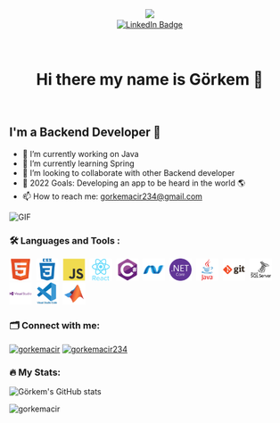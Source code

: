 <div id="header" align="center">
  <img src="https://media.giphy.com/media/M9gbBd9nbDrOTu1Mqx/giphy.gif" width="100"/>
<div/>

  
  
<div id="badges" align="center">
  <a href="https://www.linkedin.com/in/gorkemacir">
    <img src="https://img.shields.io/badge/LinkedIn-blue?style=for-the-badge&logo=linkedin&logoColor=white" alt="LinkedIn Badge"/>
  </a>
  <br>
    <img align="center" src="https://komarev.com/ghpvc/?username=gorkemacir&style=flat-square&color=blue" alt=""/> 
  <br/>
  <br>
  <h1>
  Hi there my name is Görkem 👋
  </h1>
  <br/>
<div/>
  
  
  
<div align="left">
  
## I'm a Backend Developer 🚀

- 🔭 I’m currently working on Java
- 🌱 I’m currently learning Spring
- 👯 I’m looking to collaborate with other Backend developer 
- 🥅 2022 Goals: Developing an app to be heard in the world 🌎 
- 📫 How to reach me: gorkemacir234@gmail.com
<div/>
  
  
  
 <div>
<img alt="GIF" src="https://www.pixron.com/assets/img/webdesign.gif" width="500" height="320" />
 <div/>
    
   
    
  ### 🛠️ Languages and Tools :
  <div>
  
  <img src="https://github.com/devicons/devicon/blob/master/icons/html5/html5-original.svg" title="HTML5" alt="HTML" width="40" height="40"/>&nbsp;
  <img src="https://github.com/devicons/devicon/blob/master/icons/css3/css3-plain-wordmark.svg"  title="CSS3" alt="CSS" width="40" height="40"/>&nbsp;
  <img src="https://github.com/devicons/devicon/blob/master/icons/javascript/javascript-original.svg" title="JavaScript" alt="JavaScript" width="40" height="40"/>&nbsp;
  <img src="https://github.com/devicons/devicon/blob/master/icons/react/react-original-wordmark.svg" title="React" alt="React" width="40" height="40"/>&nbsp;
  <img src="https://github.com/devicons/devicon/blob/master/icons/csharp/csharp-original.svg" title="Csharp" alt="Csharp" width="40" height="40"/>&nbsp;
  <img src="https://github.com/devicons/devicon/blob/master/icons/dot-net/dot-net-original.svg" title="Dotnet" alt="Dotnet" width="40" height="40"/>&nbsp;
  <img src="https://github.com/devicons/devicon/blob/master/icons/dotnetcore/dotnetcore-original.svg" title="Dotnetcore" alt="Dotnetcore" width="40" height="40"/>&nbsp;
  <img src="https://github.com/devicons/devicon/blob/master/icons/java/java-original-wordmark.svg" title="Java" alt="Java" width="40" height="40"/>&nbsp;
  <img src="https://github.com/devicons/devicon/blob/master/icons/git/git-original-wordmark.svg" title="Git" alt="Git" width="40" height="40"/>&nbsp;
  <img src="https://github.com/devicons/devicon/blob/master/icons/microsoftsqlserver/microsoftsqlserver-plain-wordmark.svg" title="MsSql" alt="MSSQL" width="40" height="40"/>&nbsp;
  <img src="https://github.com/devicons/devicon/blob/master/icons/visualstudio/visualstudio-plain-wordmark.svg" title="Visual Studio" alt="Visual Studio" width="40" height="40"/>&nbsp;
  <img src="https://github.com/devicons/devicon/blob/master/icons/vscode/vscode-original-wordmark.svg" title="VsCode" alt="VsCode" width="40" height="40"/>&nbsp;
  <img src="https://github.com/devicons/devicon/blob/master/icons/matlab/matlab-original.svg" title="Matlab" alt="Matlab" width="40" height="40"/>&nbsp; 
  </div>
    
   
   
<h3 align="left"> 🗂️ Connect with me:</h3>
<p align="left">

<a href="https://linkedin.com/in/gorkemacir" target="blank"><img align="center" src="https://velanovascular.com/wp-content/uploads/2020/06/LinkedIn.png" alt="gorkemacir" height="30" width="30" /></a>
<a href="https://www.hackerrank.com/gorkemacir234" target="blank"><img align="center" src="https://cdn3.iconfinder.com/data/icons/logos-and-brands-adobe/512/160_Hackerrank-512.png" alt="gorkemacir234" height="30" width="30" /></a>  
  
  
  
  ### 🔥 My Stats:
 ![Görkem's GitHub stats](https://github-readme-stats.vercel.app/api?username=gorkemacir&show_icons=true&theme=radical&count_private=true)
   <p><img align="left" src="https://github-readme-stats.vercel.app/api/top-langs?username=gorkemacir&show_icons=true&theme=radical&locale=en&layout=compact" alt="gorkemacir"  width="40%" /></p>
 
 
